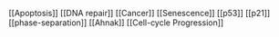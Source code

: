 [[Apoptosis]]
[[DNA repair]]
[[Cancer]]
[[Senescence]]
[[p53]]
[[p21]]
[[phase-separation]]
[[Ahnak]]
[[Cell-cycle Progression]]
